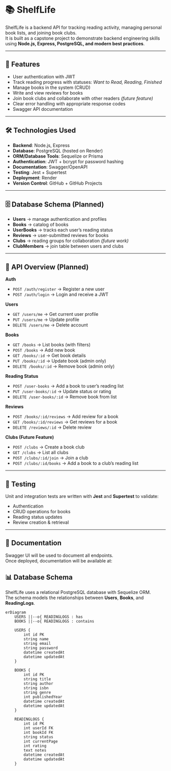 # 📚 ShelfLife

ShelfLife is a backend API for tracking reading activity, managing personal book lists, and joining book clubs.  
It is built as a capstone project to demonstrate backend engineering skills using **Node.js, Express, PostgreSQL, and modern best practices**.

---

## 🚀 Features

- User authentication with JWT
- Track reading progress with statuses: _Want to Read, Reading, Finished_
- Manage books in the system (CRUD)
- Write and view reviews for books
- Join book clubs and collaborate with other readers _(future feature)_
- Clear error handling with appropriate response codes
- Swagger API documentation

---

## 🛠️ Technologies Used

- **Backend**: Node.js, Express
- **Database**: PostgreSQL (hosted on Render)
- **ORM/Database Tools**: Sequelize or Prisma
- **Authentication**: JWT + bcrypt for password hashing
- **Documentation**: Swagger/OpenAPI
- **Testing**: Jest + Supertest
- **Deployment**: Render
- **Version Control**: GitHub + GitHub Projects

---

## 🗄️ Database Schema (Planned)

- **Users** → manage authentication and profiles
- **Books** → catalog of books
- **UserBooks** → tracks each user’s reading status
- **Reviews** → user-submitted reviews for books
- **Clubs** → reading groups for collaboration _(future work)_
- **ClubMembers** → join table between users and clubs

---

## 🔑 API Overview (Planned)

**Auth**

- `POST /auth/register` → Register a new user
- `POST /auth/login` → Login and receive a JWT

**Users**

- `GET /users/me` → Get current user profile
- `PUT /users/me` → Update profile
- `DELETE /users/me` → Delete account

**Books**

- `GET /books` → List books (with filters)
- `POST /books` → Add new book
- `GET /books/:id` → Get book details
- `PUT /books/:id` → Update book (admin only)
- `DELETE /books/:id` → Remove book (admin only)

**Reading Status**

- `POST /user-books` → Add a book to user’s reading list
- `PUT /user-books/:id` → Update status or rating
- `DELETE /user-books/:id` → Remove book from list

**Reviews**

- `POST /books/:id/reviews` → Add review for a book
- `GET /books/:id/reviews` → Get reviews for a book
- `DELETE /reviews/:id` → Delete review

**Clubs (Future Feature)**

- `POST /clubs` → Create a book club
- `GET /clubs` → List all clubs
- `POST /clubs/:id/join` → Join a club
- `POST /clubs/:id/books` → Add a book to a club’s reading list

---

## 🧪 Testing

Unit and integration tests are written with **Jest** and **Supertest** to validate:

- Authentication
- CRUD operations for books
- Reading status updates
- Review creation & retrieval

---

## 📖 Documentation

Swagger UI will be used to document all endpoints.  
Once deployed, documentation will be available at:

## 📊 Database Schema

ShelfLife uses a relational PostgreSQL database with Sequelize ORM.  
The schema models the relationships between **Users**, **Books**, and **ReadingLogs**.

```mermaid
erDiagram
    USERS ||--o{ READINGLOGS : has
    BOOKS ||--o{ READINGLOGS : contains

    USERS {
        int id PK
        string name
        string email
        string password
        datetime createdAt
        datetime updatedAt
    }

    BOOKS {
        int id PK
        string title
        string author
        string isbn
        string genre
        int publishedYear
        datetime createdAt
        datetime updatedAt
    }

    READINGLOGS {
        int id PK
        int userId FK
        int bookId FK
        string status
        int currentPage
        int rating
        text notes
        datetime createdAt
        datetime updatedAt
    }

```
